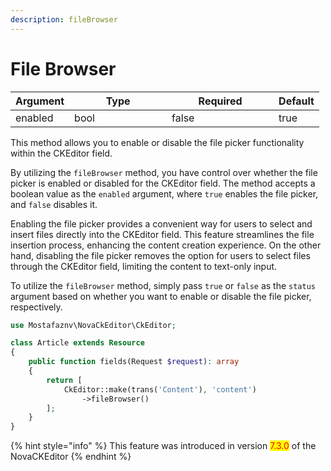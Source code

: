 ```yaml
---
description: fileBrowser
---
```


# File Browser

<table><thead><tr><th>Argument</th><th width="140">Type</th><th width="155" data-type="checkbox">Required</th><th>Default</th></tr></thead><tbody><tr><td>enabled</td><td>bool</td><td>false</td><td>true</td></tr></tbody></table>

This method allows you to enable or disable the file picker functionality within the CKEditor field.

By utilizing the `fileBrowser` method, you have control over whether the file picker is enabled or disabled for the CKEditor field. The method accepts a boolean value as the `enabled` argument, where `true` enables the file picker, and `false` disables it.

Enabling the file picker provides a convenient way for users to select and insert files directly into the CKEditor field. This feature streamlines the file insertion process, enhancing the content creation experience. On the other hand, disabling the file picker removes the option for users to select files through the CKEditor field, limiting the content to text-only input.

To utilize the `fileBrowser` method, simply pass `true` or `false` as the `status` argument based on whether you want to enable or disable the file picker, respectively.



```php
use Mostafaznv\NovaCkEditor\CkEditor;

class Article extends Resource
{
    public function fields(Request $request): array
    {
        return [
            CkEditor::make(trans('Content'), 'content')
                ->fileBrowser()
        ];
    }
}
```

{% hint style="info" %}
This feature was introduced in version <mark style="color:red;">7.3.0</mark> of the NovaCKEditor
{% endhint %}



